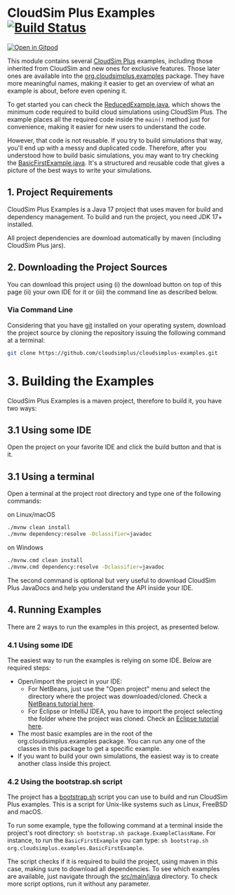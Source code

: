 # CloudSim Plus Examples [![Build Status](https://github.com/cloudsimplus/cloudsimplus-examples/actions/workflows/maven.yml/badge.svg)](https://github.com/cloudsimplus/cloudsimplus-examples/actions/workflows/maven.yml)  
[![Open in Gitpod](https://gitpod.io/button/open-in-gitpod.svg)](https://gitpod.io/#https://github.com/cloudsimplus/cloudsimplus-examples)

This module contains several [CloudSim Plus](https://github.com/cloudsimplus/cloudsimplus) examples,
including those inherited from CloudSim and new ones for exclusive features. 
Those later ones are available into the [org.cloudsimplus.examples](src/main/java/org/cloudsimplus/examples) package.
They have more meaningful names, making it easier to get an overview of what an example is about, before even opening it.

To get started you can check the [ReducedExample.java](src/main/java/org/cloudsimplus/examples/ReducedExample.java), 
which shows the minimum code required to build cloud simulations using CloudSim Plus. 
The example places all the required code inside the `main()` method just for convenience, making it easier for new users to understand the code. 

However, that code is not reusable. If you try to build simulations that way, you'll end up with a messy and duplicated code.
Therefore, after you understood how to build basic simulations, you may want to try checking the [BasicFirstExample.java](src/main/java/org/cloudsimplus/examples/BasicFirstExample.java). It's a structured and reusable code that gives a picture of the best ways to write your simulations.

## 1. Project Requirements

CloudSim Plus Examples is a Java 17 project that uses maven for build and dependency management. To build and run the project, you need JDK 17+ installed. 

All project dependencies are download automatically by maven (including CloudSim Plus jars).

## 2. Downloading the Project Sources

You can download this project using (i) the download button on top of this page (ii) your own IDE for it or (iii) the command line as described below.

### Via Command Line

Considering that you have [git](https://git-scm.com) installed on your operating system, 
download the project source by cloning the repository issuing the following command at a terminal:

```bash
git clone https://github.com/cloudsimplus/cloudsimplus-examples.git
```

# 3. Building the Examples

CloudSim Plus Examples is a maven project, therefore to build it, you have two ways:

## 3.1 Using some IDE

Open the project on your favorite IDE and click the build button and that is it.

## 3.1 Using a terminal

Open a terminal at the project root directory and type one of the following commands:

on Linux/macOS

```bash
./mvnw clean install
./mvnw dependency:resolve -Dclassifier=javadoc
```

on Windows

```bash
./mvnw.cmd clean install
./mvnw.cmd dependency:resolve -Dclassifier=javadoc
```

The second command is optional but very useful to download CloudSim Plus JavaDocs and help you understand the API inside your IDE.

## 4. Running Examples

There are 2 ways to run the examples in this project, as presented below.

### 4.1 Using some IDE

The easiest way to run the examples is relying on some IDE.
Below are required steps:

- Open/import the project in your IDE:
    - For NetBeans, just use the "Open project" menu and select the directory where the project was downloaded/cloned. Check a [NetBeans tutorial here](https://youtu.be/k2enNoxTYVw).
    - For Eclipse or IntelliJ IDEA, 
      you have to import the project selecting the folder where the project was cloned. 
      Check an [Eclipse tutorial here](https://youtu.be/oO-a5-cZBps).
- The most basic examples are in the root of the org.cloudsimplus.examples package. 
  You can run any one of the classes in this package to get a specific example. 
- If you want to build your own simulations, the easiest way is to create another class inside this project.

### 4.2 Using the bootstrap.sh script

The project has a [bootstrap.sh](bootstrap.sh) script you can use to build and run CloudSim Plus examples. 
This is a script for Unix-like systems such as Linux, FreeBSD and macOS.

To run some example, type the following command at a terminal inside the project's root directory: `sh bootstrap.sh package.ExampleClassName`.
For instance, to run the `BasicFirstExample` you can type: `sh bootstrap.sh org.cloudsimplus.examples.BasicFirstExample`. 

The script checks if it is required to build the project, using maven in this case, making sure to download all dependencies. 
To see which examples are available, just navigate through the [src/main/java](src/main/java) directory.
To check more script options, run it without any parameter.  